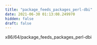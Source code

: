 ```yaml
---
title: "package_feeds_packages_perl-dbi"
date: 2021-06-30 01:13:08.249970
hidden: false
draft: false
---
```


x86/64/package_feeds_packages_perl-dbi

